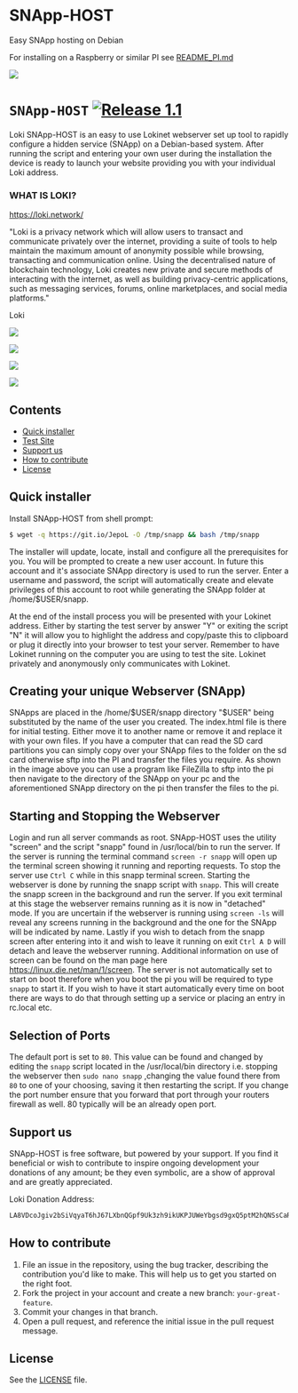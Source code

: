 # SNApp-HOST
Easy SNApp hosting on Debian

For installing on a Raspberry or similar PI see [README_PI.md](README_PI.md)

![](https://i.imgur.com/ywSbzAz.png)

# `SNApp-HOST` [![Release 1.1](https://img.shields.io/badge/Release-1.1-green.svg)](https://github.com/necro-nemesis/raspap-webgui/releases)

Loki SNApp-HOST is an easy to use Lokinet webserver set up tool to rapidly configure a hidden service (SNApp) on a Debian-based system. After running the script and entering your own user during the installation the device is ready to launch your website providing you with your individual Loki address.

### WHAT IS LOKI?

https://loki.network/

"Loki is a privacy network which will allow users to transact and communicate privately over the internet, providing a suite of tools to help maintain the maximum amount of anonymity possible while browsing, transacting and communication online. Using the decentralised nature of blockchain technology, Loki creates new private and secure methods of interacting with the internet, as well as building privacy-centric applications, such as messaging services, forums, online marketplaces, and social media platforms."

Loki

![](https://i.imgur.com/fxKF4bi.jpg)

![](https://i.imgur.com/dufI8PE.png)

![](https://i.imgur.com/bNggIs3.png)

![](https://i.imgur.com/KDYFjEu.png)

## Contents

 - [Quick installer](#quick-installer)
 - [Test Site](#test-site)
 - [Support us](#support-us)
 - [How to contribute](#how-to-contribute)
 - [License](#license)

## Quick installer

Install SNApp-HOST from shell prompt:
```sh
$ wget -q https://git.io/JepoL -O /tmp/snapp && bash /tmp/snapp
```
The installer will update, locate, install and configure all the prerequisites for you. You will be prompted to create a new user account. In future this account and it's associate SNApp directory is used to run the server. Enter a username and password, the script will automatically create and elevate privileges of this account to root while generating the SNApp folder at /home/$USER/snapp.

At the end of the install process you will be presented with your Lokinet address. Either by starting the test server by answer "Y" or exiting the script "N" it will allow you to highlight the address and copy/paste this to clipboard or plug it directly into your browser to test your server. Remember to have Lokinet running on the computer you are using to test the site. Lokinet privately and anonymously only communicates with Lokinet.

## Creating your unique Webserver (SNApp)

SNApps are placed in the /home/$USER/snapp directory "$USER" being substituted by the name of the user you created. The index.html file is there for initial testing. Either move it to another name or remove it and replace it with your own files. If you have a computer that can read the SD card partitions you can simply copy over your SNApp files to the folder on the sd card otherwise sftp into the PI and transfer the files you require. As shown in the image above you can use a program like FileZilla to sftp into the pi then navigate to the directory of the SNApp on your pc and the aforementioned SNApp directory on the pi then transfer the files to the pi.

## Starting and Stopping the Webserver

Login and run all server commands as root. SNApp-HOST uses the utility "screen" and the script "snapp" found in /usr/local/bin to run the server. If the server is running the terminal command ```screen -r snapp``` will open up the terminal screen showing it running and reporting requests. To stop the server use ```Ctrl C``` while in this snapp terminal screen. Starting the webserver is done by running the snapp script with ```snapp```. This will create the snapp screen in the background and run the server. If you exit terminal at this stage the webserver remains running as it is now in "detached" mode. If you are uncertain if the webserver is running using ```screen -ls``` will reveal any screens running in the background and the one for the SNApp will be indicated by name. Lastly if you wish to detach from the snapp screen after entering into it and wish to leave it running on exit ```Ctrl A D``` will detach and leave the webserver running. Additional information on use of screen can be found on the man page here https://linux.die.net/man/1/screen. The server is not automatically set to start on boot therefore when you boot the pi you will be required to type ```snapp``` to start it. If you wish to have it start automatically every time on boot there are ways to do that through setting up a service or placing an entry in rc.local etc.

## Selection of Ports

The default port is set to ```80```. This value can be found and changed by editing the ```snapp``` script located in the /usr/local/bin directory i.e. stopping the webserver then ```sudo nano snapp``` ,changing the value found there from ```80``` to one of your choosing, saving it then restarting the script. If you change the port number ensure that you forward that port through your routers firewall as well. 80 typically will be an already open port.

## Support us

SNApp-HOST is free software, but powered by your support. If you find it beneficial or wish to contribute to inspire ongoing development your donations of any amount; be they even symbolic, are a show of approval and are greatly appreciated.

Loki Donation Address:
```sh
LA8VDcoJgiv2bSiVqyaT6hJ67LXbnQGpf9Uk3zh9ikUKPJUWeYbgsd9gxQ5ptM2hQNSsCaRETQ3GM9FLDe7BGqcm4ve69bh
```
## How to contribute

1. File an issue in the repository, using the bug tracker, describing the
   contribution you'd like to make. This will help us to get you started on the
   right foot.
2. Fork the project in your account and create a new branch:
   `your-great-feature`.
3. Commit your changes in that branch.
4. Open a pull request, and reference the initial issue in the pull request
   message.

## License
See the [LICENSE](./LICENSE) file.
